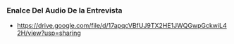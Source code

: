 ### Enalce Del Audio De la Entrevista
- https://drive.google.com/file/d/17apqcVBfUJ9TX2HE1JWQGwpGckwiL42H/view?usp=sharing
